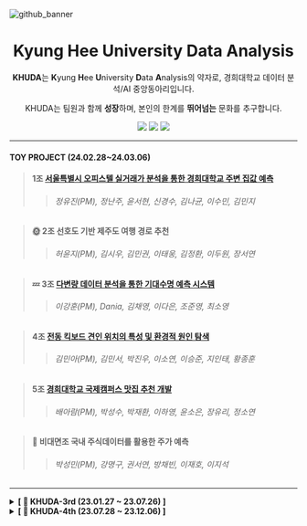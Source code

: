 ![github_banner](https://github.com/khuda-5th/.github/assets/111333350/6fe5e262-93e4-457e-a25d-ad9d749615b8)

<div align=center>
  
# Kyung Hee University Data Analysis



**KHUDA**는 **K**yung **H**ee **U**niversity **D**ata **A**nalysis의 약자로, 경희대학교 데이터 분석/AI 중앙동아리입니다.

KHUDA는 팀원과 함께 **성장**하며, 본인의 한계를 **뛰어넘는** 문화를 추구합니다.

[<img src="https://img.shields.io/badge/Instagram-E4405F?style=flat&logo=Instagram&logoColor=white"/>](https://www.instagram.com/khu_da.official)
[<img src="https://img.shields.io/badge/Github-000000?style=flat&logo=Github&logoColor=white"/>](https://github.com/khuda-5th)
[<img src="https://img.shields.io/badge/Notion-02458D?style=flat&logo=Notion&logoColor=white"/>](https://www.notion.so/c73b4ccb4b4f474198db0d931fa276fd?v=2c9c18f900eb40c0a3324a31a6cc1ef6
)

</div>

---

#### TOY PROJECT (24.02.28~24.03.06)

> **1조 [서울특별시 오피스텔 실거래가 분석을 통한 경희대학교 주변 집값 예측](https://github.com/khuda-5th/ML_team1_Prediction_House_Price)**
>> <h6> 정유진(PM), 정난주, 윤서현, 신경수, 김나균, 이수민, 김민지 </h6>

> **🌞 2조 선호도 기반 제주도 여행 경로 추천**
>> <h6> 허윤지(PM), 김시우, 김민권, 이태웅, 김정환, 이두원, 장서연 </h6>

> **💤 3조 [다변량 데이터 분석을 통한 기대수명 예측 시스템](https://github.com/khuda-5th/ML_team3_Prediction-Life-Expectancy)**
>> <h6> 이강훈(PM), Dania, 김채영, 이다은, 조준영, 최소영 </h6>

> **4조 [전동 킥보드 견인 위치의 특성 및 환경적 원인 탐색](https://github.com/khuda-5th/ML_team4_Tow-of-PM-Analysis)**
>> <h6> 김민아(PM), 김민서, 박진우, 이소연, 이승준, 지인태, 황종훈 </h6>

> **5조 [경희대학교 국제캠퍼스 맛집 추천 개발](https://github.com/khuda-5th/ML_team5_Restaurant-Recommendation)**
>> <h6> 배아람(PM), 박성수, 박재환, 이하영, 윤소은, 장유리, 정소연 </h6>

> **🤗 비대면조 국내 주식데이터를 활용한 주가 예측**
>> <h6> 박성민(PM), 강명구, 권서연, 방채빈, 이재호, 이지석 </h6>

---
<!-- 3기 -->
<details>
  <summary><b>[ 🔎 KHUDA-3rd (23.01.27 ~ 23.07.26) ]</b></summary>

  - 3기 Github &nbsp;
  [<img src="https://img.shields.io/badge/Github-181717?style=flat&logo=Github&logoColor=white"/>](https://github.com/khuda-3rd) 
  
  - 3기 Notion &nbsp;
  [<img src="https://img.shields.io/badge/Notion-02458D?style=flat&logo=Notion&logoColor=white"/>](https://www.notion.so/KHUDA-3-9f65e63f178747b991266efeb64e833d?pvs=4) 
   
</details>


<!-- 4기 -->

<details>
  <summary><b>[ 🔎 KHUDA-4th (23.07.28 ~ 23.12.06) ]</b></summary>  

  - 4기 Github &nbsp; 
  [<img src="https://img.shields.io/badge/Github-181717?style=flat&logo=Github&logoColor=white"/>](https://github.com/khuda-4th) 
    
  - 4기 Notion &nbsp; 
  [<img src="https://img.shields.io/badge/Notion-02458D?style=flat&logo=Notion&logoColor=white"/>](https://khuda.notion.site/KHUDA-4th-AI-KHUDA-4-45e8834854dc4402b00b9622c3aa68ee?pvs=4) 
    
</details>
